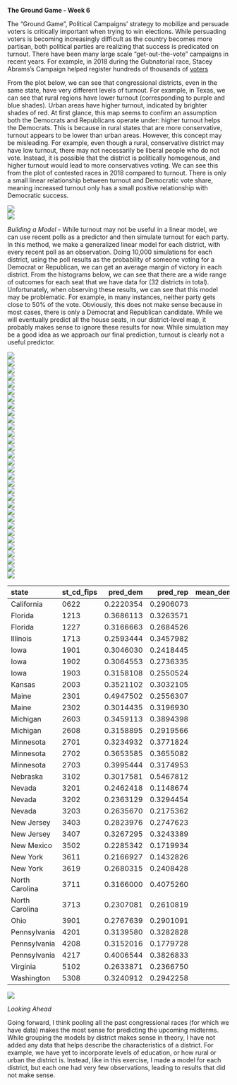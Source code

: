 **The Ground Game - Week 6**

The “Ground Game”, Political Campaigns’ strategy to mobilize and
persuade voters is critically important when trying to win elections.
While persuading voters is becoming increasingly difficult as the
country becomes more partisan, both political parties are realizing that
success is predicated on turnout. There have been many large scale
“get-out-the-vote” campaigns in recent years. For example, in 2018
during the Gubnatorial race, Stacey Abrams’s Campaign helped register
hundreds of thousands of
[voters](https://www.independent.co.uk/voices/georgia-election-stacey-abrams-biden-b1675670.html)

From the plot below, we can see that congressional districts, even in
the same state, have very different levels of turnout. For example, in
Texas, we can see that rural regions have lower turnout (corresponding
to purple and blue shades). Urban areas have higher turnout, indicated
by brighter shades of red. At first glance, this map seems to confirm an
assumption both the Democrats and Republicans operate under: higher
turnout helps the Democrats. This is because in rural states that are
more conservative, turnout appears to be lower than urban areas.
However, this concept may be misleading. For example, even though a
rural, conservative district may have low turnout, there may not
necessarily be liberal people who do not vote. Instead, it is possible
that the district is politically homogenous, and higher turnout would
lead to more conservatives voting. We can see this from the plot of
contested races in 2018 compared to turnout. There is only a small
linear relationship between turnout and Democratic vote share, meaning
increased turnout only has a small positive relationship with Democratic
success.

<img src="week6_files/figure-markdown_github/unnamed-chunk-5-1.png" style="display: block; margin: auto;" /><img src="week6_files/figure-markdown_github/unnamed-chunk-5-2.png" style="display: block; margin: auto;" />

*Building a Model* - While turnout may not be useful in a linear model,
we can use recent polls as a predictor and then simulate turnout for
each party. In this method, we make a generalized linear model for each
district, with every recent poll as an observation. Doing 10,000
simulations for each district, using the poll results as the probability
of someone voting for a Democrat or Republican, we can get an average
margin of victory in each district. From the histograms below, we can
see that there are a wide range of outcomes for each seat that we have
data for (32 districts in total). Unfortunately, when observing these
results, we can see that this model may be problematic. For example, in
many instances, neither party gets close to 50% of the vote. Obviously,
this does not make sense because in most cases, there is only a Democrat
and Republican candidate. While we will eventually predict all the house
seats, in our district-level map, it probably makes sense to ignore
these results for now. While simulation may be a good idea as we
approach our final prediction, turnout is clearly not a useful
predictor.

<img src="week6_files/figure-markdown_github/unnamed-chunk-7-1.png" style="display: block; margin: auto;" /><img src="week6_files/figure-markdown_github/unnamed-chunk-7-2.png" style="display: block; margin: auto;" /><img src="week6_files/figure-markdown_github/unnamed-chunk-7-3.png" style="display: block; margin: auto;" /><img src="week6_files/figure-markdown_github/unnamed-chunk-7-4.png" style="display: block; margin: auto;" /><img src="week6_files/figure-markdown_github/unnamed-chunk-7-5.png" style="display: block; margin: auto;" /><img src="week6_files/figure-markdown_github/unnamed-chunk-7-6.png" style="display: block; margin: auto;" /><img src="week6_files/figure-markdown_github/unnamed-chunk-7-7.png" style="display: block; margin: auto;" /><img src="week6_files/figure-markdown_github/unnamed-chunk-7-8.png" style="display: block; margin: auto;" /><img src="week6_files/figure-markdown_github/unnamed-chunk-7-9.png" style="display: block; margin: auto;" /><img src="week6_files/figure-markdown_github/unnamed-chunk-7-10.png" style="display: block; margin: auto;" /><img src="week6_files/figure-markdown_github/unnamed-chunk-7-11.png" style="display: block; margin: auto;" /><img src="week6_files/figure-markdown_github/unnamed-chunk-7-12.png" style="display: block; margin: auto;" /><img src="week6_files/figure-markdown_github/unnamed-chunk-7-13.png" style="display: block; margin: auto;" /><img src="week6_files/figure-markdown_github/unnamed-chunk-7-14.png" style="display: block; margin: auto;" /><img src="week6_files/figure-markdown_github/unnamed-chunk-7-15.png" style="display: block; margin: auto;" /><img src="week6_files/figure-markdown_github/unnamed-chunk-7-16.png" style="display: block; margin: auto;" /><img src="week6_files/figure-markdown_github/unnamed-chunk-7-17.png" style="display: block; margin: auto;" /><img src="week6_files/figure-markdown_github/unnamed-chunk-7-18.png" style="display: block; margin: auto;" /><img src="week6_files/figure-markdown_github/unnamed-chunk-7-19.png" style="display: block; margin: auto;" /><img src="week6_files/figure-markdown_github/unnamed-chunk-7-20.png" style="display: block; margin: auto;" /><img src="week6_files/figure-markdown_github/unnamed-chunk-7-21.png" style="display: block; margin: auto;" /><img src="week6_files/figure-markdown_github/unnamed-chunk-7-22.png" style="display: block; margin: auto;" /><img src="week6_files/figure-markdown_github/unnamed-chunk-7-23.png" style="display: block; margin: auto;" /><img src="week6_files/figure-markdown_github/unnamed-chunk-7-24.png" style="display: block; margin: auto;" /><img src="week6_files/figure-markdown_github/unnamed-chunk-7-25.png" style="display: block; margin: auto;" /><img src="week6_files/figure-markdown_github/unnamed-chunk-7-26.png" style="display: block; margin: auto;" /><img src="week6_files/figure-markdown_github/unnamed-chunk-7-27.png" style="display: block; margin: auto;" /><img src="week6_files/figure-markdown_github/unnamed-chunk-7-28.png" style="display: block; margin: auto;" /><img src="week6_files/figure-markdown_github/unnamed-chunk-7-29.png" style="display: block; margin: auto;" /><img src="week6_files/figure-markdown_github/unnamed-chunk-7-30.png" style="display: block; margin: auto;" /><img src="week6_files/figure-markdown_github/unnamed-chunk-7-31.png" style="display: block; margin: auto;" /><img src="week6_files/figure-markdown_github/unnamed-chunk-7-32.png" style="display: block; margin: auto;" />

| state          | st_cd_fips |  pred_dem |  pred_rep | mean_democrat_win_margin |
|:---------------|:-----------|----------:|----------:|-------------------------:|
| California     | 0622       | 0.2220354 | 0.2906073 |                -8.704062 |
| Florida        | 1213       | 0.3686113 | 0.3263571 |                 1.754386 |
| Florida        | 1227       | 0.3166663 | 0.2684526 |                11.147011 |
| Illinois       | 1713       | 0.2593444 | 0.3457982 |                -9.764310 |
| Iowa           | 1901       | 0.3046030 | 0.2418445 |                12.390925 |
| Iowa           | 1902       | 0.3064553 | 0.2736335 |                 4.255319 |
| Iowa           | 1903       | 0.3158108 | 0.2550524 |                12.903226 |
| Kansas         | 2003       | 0.3521102 | 0.3032105 |                 6.329114 |
| Maine          | 2301       | 0.4947502 | 0.2556307 |                31.421121 |
| Maine          | 2302       | 0.3014435 | 0.3196930 |                -3.296703 |
| Michigan       | 2603       | 0.3459113 | 0.3894398 |                -8.648649 |
| Michigan       | 2608       | 0.3158895 | 0.2919566 |                 7.246377 |
| Minnesota      | 2701       | 0.3234932 | 0.3771824 |                -5.649718 |
| Minnesota      | 2702       | 0.3653585 | 0.3655082 |                -2.245707 |
| Minnesota      | 2703       | 0.3995444 | 0.3174953 |                10.065359 |
| Nebraska       | 3102       | 0.3017581 | 0.5467812 |               -25.655644 |
| Nevada         | 3201       | 0.2462418 | 0.1148674 |                30.919220 |
| Nevada         | 3202       | 0.2363129 | 0.3294454 |               -10.638298 |
| Nevada         | 3203       | 0.2635670 | 0.2175362 |                 9.197652 |
| New Jersey     | 3403       | 0.2823976 | 0.2747623 |                 4.621072 |
| New Jersey     | 3407       | 0.3267295 | 0.3243389 |                -1.674277 |
| New Mexico     | 3502       | 0.2285342 | 0.1719934 |                17.073171 |
| New York       | 3611       | 0.2166927 | 0.1432826 |                14.044944 |
| New York       | 3619       | 0.2680315 | 0.2408428 |                13.733075 |
| North Carolina | 3711       | 0.3166000 | 0.4075260 |               -12.380952 |
| North Carolina | 3713       | 0.2307081 | 0.2610819 |                -6.498952 |
| Ohio           | 3901       | 0.2767639 | 0.2901091 |                -6.122449 |
| Pennsylvania   | 4201       | 0.3139580 | 0.3282828 |               -11.578947 |
| Pennsylvania   | 4208       | 0.3152016 | 0.1779728 |                30.468750 |
| Pennsylvania   | 4217       | 0.4006544 | 0.3826833 |                 3.394256 |
| Virginia       | 5102       | 0.2633871 | 0.2366750 |                 4.267161 |
| Washington     | 5308       | 0.3240912 | 0.2942258 |                 3.583062 |

<img src="week6_files/figure-markdown_github/unnamed-chunk-8-1.png" style="display: block; margin: auto;" />

*Looking Ahead*

Going forward, I think pooling all the past congressional races (for
which we have data) makes the most sense for predicting the upcoming
midterms. While grouping the models by district makes sense in theory, I
have not added any data that helps describe the characteristics of a
district. For example, we have yet to incorporate levels of education,
or how rural or urban the district is. Instead, like in this exercise, I
made a model for each district, but each one had very few observations,
leading to results that did not make sense.
